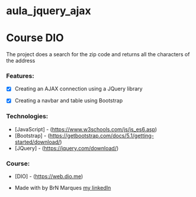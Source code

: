 # aula_jquery_ajax
 
<h1>Course DIO</h1>

<p>The project does a search for the zip code and returns all the characters of the address
</p>

### Features:

* [x] Creating an AJAX connection using a JQuery library
* [x] Creating a navbar and table using Bootstrap


### Technologies:

* [JavaScript] - (https://www.w3schools.com/js/js_es6.asp)
* [Bootstrap] - (https://getbootstrap.com/docs/5.1/getting-started/download/)
* [JQuery] - (https://jquery.com/download/)

### Course:

* [DIO] - (https://web.dio.me)

* Made with by BrN Marques [my linkedIn](https://www.linkedin.com/in/brunomarques85/)
